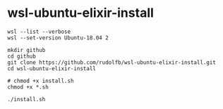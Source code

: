 # wsl-ubuntu-elixir-install

```
wsl --list --verbose
wsl --set-version Ubuntu-18.04 2
```

```
mkdir github
cd github
git clone https://github.com/rudolfb/wsl-ubuntu-elixir-install.git
cd wsl-ubuntu-elixir-install

# chmod +x install.sh
chmod +x *.sh

./install.sh
```

